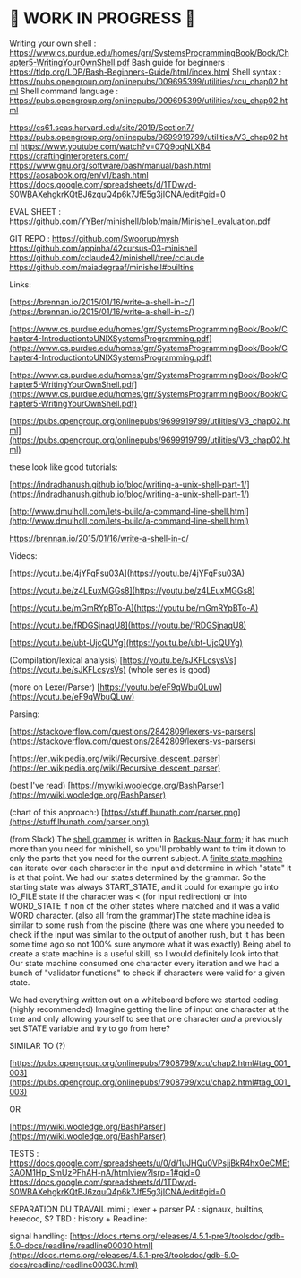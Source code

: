 # 🚧 WORK IN PROGRESS 🚧


Writing your own shell : https://www.cs.purdue.edu/homes/grr/SystemsProgrammingBook/Book/Chapter5-WritingYourOwnShell.pdf
Bash guide for beginners : https://tldp.org/LDP/Bash-Beginners-Guide/html/index.html
Shell syntax : https://pubs.opengroup.org/onlinepubs/009695399/utilities/xcu_chap02.html 
Shell command language : https://pubs.opengroup.org/onlinepubs/009695399/utilities/xcu_chap02.html


https://cs61.seas.harvard.edu/site/2019/Section7/
https://pubs.opengroup.org/onlinepubs/9699919799/utilities/V3_chap02.html
https://www.youtube.com/watch?v=07Q9oqNLXB4
https://craftinginterpreters.com/
https://www.gnu.org/software/bash/manual/bash.html
https://aosabook.org/en/v1/bash.html
https://docs.google.com/spreadsheets/d/1TDwyd-S0WBAXehgkrKQtBJ6zquQ4p6k7JfE5g3jICNA/edit#gid=0 

EVAL SHEET : https://github.com/YYBer/minishell/blob/main/Minishell_evaluation.pdf

GIT REPO : 
https://github.com/Swoorup/mysh
https://github.com/appinha/42cursus-03-minishell
https://github.com/cclaude42/minishell/tree/cclaude
https://github.com/maiadegraaf/minishell#builtins

Links:

[https://brennan.io/2015/01/16/write-a-shell-in-c/](https://brennan.io/2015/01/16/write-a-shell-in-c/)

[https://www.cs.purdue.edu/homes/grr/SystemsProgrammingBook/Book/Chapter4-IntroductiontoUNIXSystemsProgramming.pdf](https://www.cs.purdue.edu/homes/grr/SystemsProgrammingBook/Book/Chapter4-IntroductiontoUNIXSystemsProgramming.pdf)

[https://www.cs.purdue.edu/homes/grr/SystemsProgrammingBook/Book/Chapter5-WritingYourOwnShell.pdf](https://www.cs.purdue.edu/homes/grr/SystemsProgrammingBook/Book/Chapter5-WritingYourOwnShell.pdf)

[https://pubs.opengroup.org/onlinepubs/9699919799/utilities/V3_chap02.html](https://pubs.opengroup.org/onlinepubs/9699919799/utilities/V3_chap02.html)

these look like good tutorials:

[https://indradhanush.github.io/blog/writing-a-unix-shell-part-1/](https://indradhanush.github.io/blog/writing-a-unix-shell-part-1/)

[http://www.dmulholl.com/lets-build/a-command-line-shell.html](http://www.dmulholl.com/lets-build/a-command-line-shell.html)

https://brennan.io/2015/01/16/write-a-shell-in-c/

Videos:

[https://youtu.be/4jYFqFsu03A](https://youtu.be/4jYFqFsu03A)

[https://youtu.be/z4LEuxMGGs8](https://youtu.be/z4LEuxMGGs8)

[https://youtu.be/mGmRYpBTo-A](https://youtu.be/mGmRYpBTo-A)

[https://youtu.be/fRDGSjnaqU8](https://youtu.be/fRDGSjnaqU8)

[https://youtu.be/ubt-UjcQUYg](https://youtu.be/ubt-UjcQUYg)

(Compilation/lexical analysis) [https://youtu.be/sJKFLcsysVs](https://youtu.be/sJKFLcsysVs) (whole series is good)

(more on Lexer/Parser) [https://youtu.be/eF9qWbuQLuw](https://youtu.be/eF9qWbuQLuw)

Parsing:

[https://stackoverflow.com/questions/2842809/lexers-vs-parsers](https://stackoverflow.com/questions/2842809/lexers-vs-parsers)

[https://en.wikipedia.org/wiki/Recursive_descent_parser](https://en.wikipedia.org/wiki/Recursive_descent_parser)

(best I've read) [https://mywiki.wooledge.org/BashParser](https://mywiki.wooledge.org/BashParser)

(chart of this approach:) [https://stuff.lhunath.com/parser.png](https://stuff.lhunath.com/parser.png)

(from Slack) The [shell grammer](https://pubs.opengroup.org/onlinepubs/009695399/utilities/xcu_chap02.html#tag_02_10) is written in [Backus-Naur form](https://en.wikipedia.org/wiki/Backus%E2%80%93Naur_form); it has much more than you need for minishell, so you'll probably want to trim it down to only the parts that you need for the current subject. A [finite state machine](https://en.wikipedia.org/wiki/Finite-state_machine) can iterate over each character in the input and determine in which "state" it is at that point. We had our states determined by the grammar. So the starting state was always START_STATE, and it could for example go into IO_FILE state if the character was  < (for input redirection) or into WORD_STATE if non of the other states where matched and it was a valid WORD character. (also all from the grammar)The state machine idea is similar to some rush from the piscine (there was one where you needed to check if the input was similar to the output of another rush, but it has been some time ago so not 100% sure anymore what it was exactly) Being abel to create a state machine is a useful skill, so I would definitely look into that. Our state machine consumed one character every iteration and we had a bunch of "validator functions" to check if characters were valid for a given state.

We had everything written out on a whiteboard before we started coding, (highly recommended) Imagine getting the line of input one character at the time and only allowing yourself to see that one character *and* a previously set STATE variable and try to go from here?

SIMILAR TO (?)

[https://pubs.opengroup.org/onlinepubs/7908799/xcu/chap2.html#tag_001_003](https://pubs.opengroup.org/onlinepubs/7908799/xcu/chap2.html#tag_001_003)


OR

[https://mywiki.wooledge.org/BashParser](https://mywiki.wooledge.org/BashParser)

TESTS :
https://docs.google.com/spreadsheets/u/0/d/1uJHQu0VPsjjBkR4hxOeCMEt3AOM1Hp_SmUzPFhAH-nA/htmlview?lsrp=1#gid=0
https://docs.google.com/spreadsheets/d/1TDwyd-S0WBAXehgkrKQtBJ6zquQ4p6k7JfE5g3jICNA/edit#gid=0



SEPARATION DU TRAVAIL
mimi ; lexer + parser
PA : signaux, builtins, heredoc, $?
TBD : history + 
Readline:

signal handling: [https://docs.rtems.org/releases/4.5.1-pre3/toolsdoc/gdb-5.0-docs/readline/readline00030.html](https://docs.rtems.org/releases/4.5.1-pre3/toolsdoc/gdb-5.0-docs/readline/readline00030.html)
